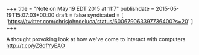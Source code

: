 +++
title = "Note on May 19 EDT 2015 at 11:7"
publishdate = 2015-05-19T15:07:03+00:00
draft = false
syndicated = [ 'https://twitter.com/chrisjohndeluca/status/600679063397736400?s=20' ]
+++

A thought provoking look at how we've come to interact with computers http://t.co/yZ8qfYyEAO
